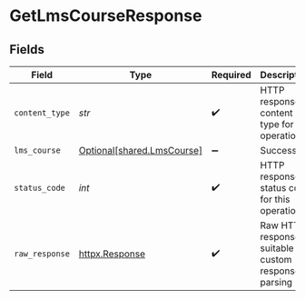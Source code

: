 # GetLmsCourseResponse


## Fields

| Field                                                          | Type                                                           | Required                                                       | Description                                                    |
| -------------------------------------------------------------- | -------------------------------------------------------------- | -------------------------------------------------------------- | -------------------------------------------------------------- |
| `content_type`                                                 | *str*                                                          | :heavy_check_mark:                                             | HTTP response content type for this operation                  |
| `lms_course`                                                   | [Optional[shared.LmsCourse]](../../models/shared/lmscourse.md) | :heavy_minus_sign:                                             | Successful                                                     |
| `status_code`                                                  | *int*                                                          | :heavy_check_mark:                                             | HTTP response status code for this operation                   |
| `raw_response`                                                 | [httpx.Response](https://www.python-httpx.org/api/#response)   | :heavy_check_mark:                                             | Raw HTTP response; suitable for custom response parsing        |